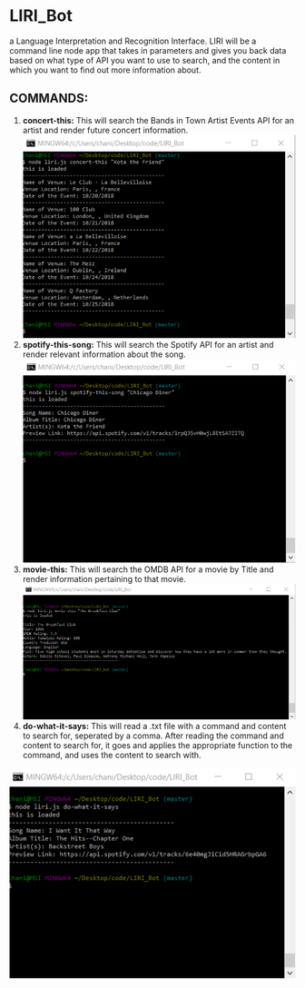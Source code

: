 # LIRI_Bot
a Language Interpretation and Recognition Interface. LIRI will be a command line node app that takes in parameters and gives you back data based on what type of API you want to use to search, and the content in which you want to find out more information about.

## COMMANDS:

1. **concert-this:** This will search the Bands in Town Artist Events API for an artist and render future concert information.
![](images/concert-this.png)
1. **spotify-this-song:** This will search the Spotify API for an artist and render relevant information about the song.
![](images/spotify-this-song.png)
1. **movie-this:** This will search the OMDB API for a movie by Title and render information pertaining to that movie.
![](images/movie-this.png)
1. **do-what-it-says:** This will read a .txt file with a command and content to search for, seperated by a comma. After reading the command and content to search for, it goes and applies the appropriate function to the command, and uses the content to search with.

![](images/do-what-it-says.png)
